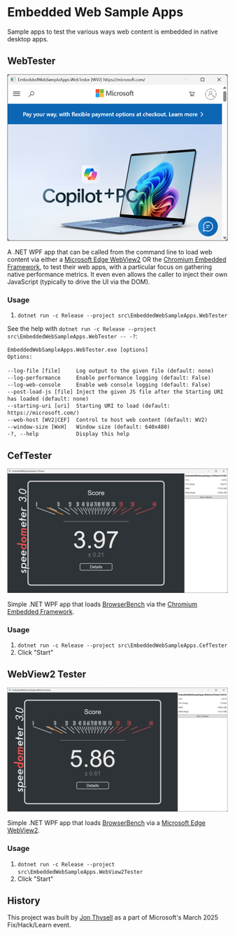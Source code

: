 # Embedded Web Sample Apps

Sample apps to test the various ways web content is embedded in native desktop apps.

## WebTester

![Web Tester Screenshot](./screenshots/WebTester.png)

A .NET WPF app that can be called from the command line to load web content via either a [Microsoft Edge WebView2](https://developer.microsoft.com/en-us/microsoft-edge/webview2/) OR the [Chromium Embedded Framework](https://bitbucket.org/chromiumembedded/cef/src), to test their web apps, with a particular focus on gathering native performance metrics. It even even allows the caller to inject their own JavaScript (typically to drive the UI via the DOM).

### Usage
1. `dotnet run -c Release --project src\EmbeddedWebSampleApps.WebTester`


See the help with `dotnet run -c Release --project src\EmbeddedWebSampleApps.WebTester -- -?`:

```
EmbeddedWebSampleApps.WebTester.exe [options]
Options:

--log-file [file]     Log output to the given file (default: none)
--log-performance     Enable performance logging (default: False)
--log-web-console     Enable web console logging (default: False)
--post-load-js [file] Inject the given JS file after the Starting URI has loaded (default: none)
--starting-uri [uri]  Starting URI to load (default: https://microsoft.com/)
--web-host [WV2|CEF]  Control to host web content (default: WV2)
--window-size [WxH]   Window size (default: 640x480)
-?, --help            Display this help
```

## CefTester

![CEF Tester Screenshot](./screenshots/CefTester.png)

Simple .NET WPF app that loads [BrowserBench](https://browserbench.org/) via the [Chromium Embedded Framework](https://bitbucket.org/chromiumembedded/cef/src).

### Usage
1. `dotnet run -c Release --project src\EmbeddedWebSampleApps.CefTester`
2. Click "Start"

## WebView2 Tester

![WebView2 Tester Screenshot](./screenshots/WebView2Tester.png)

Simple .NET WPF app that loads [BrowserBench](https://browserbench.org/) via a [Microsoft Edge WebView2](https://developer.microsoft.com/en-us/microsoft-edge/webview2/).

### Usage
1. `dotnet run -c Release --project src\EmbeddedWebSampleApps.WebView2Tester`
2. Click "Start"

## History

This project was built by [Jon Thysell](mailto://jthysell@microsoft.com) as a part of Microsoft's March 2025 Fix/Hack/Learn event.
